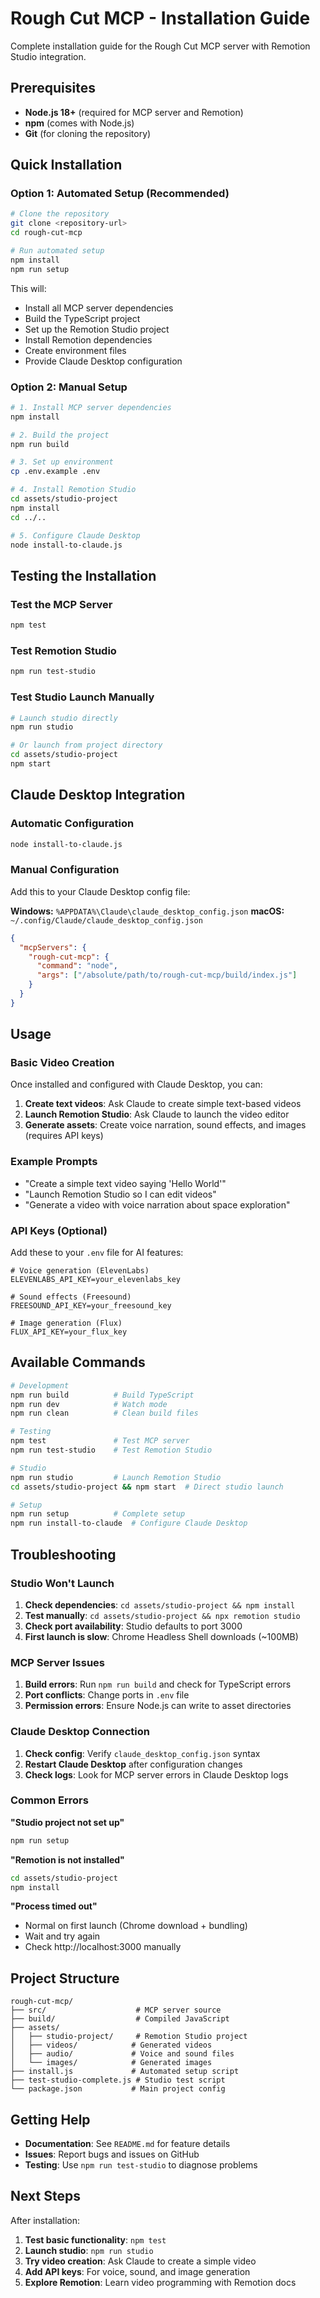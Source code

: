 # Rough Cut MCP - Installation Guide

Complete installation guide for the Rough Cut MCP server with Remotion Studio integration.

## Prerequisites

- **Node.js 18+** (required for MCP server and Remotion)
- **npm** (comes with Node.js)
- **Git** (for cloning the repository)

## Quick Installation

### Option 1: Automated Setup (Recommended)

```bash
# Clone the repository
git clone <repository-url>
cd rough-cut-mcp

# Run automated setup
npm install
npm run setup
```

This will:
- Install all MCP server dependencies
- Build the TypeScript project
- Set up the Remotion Studio project
- Install Remotion dependencies
- Create environment files
- Provide Claude Desktop configuration

### Option 2: Manual Setup

```bash
# 1. Install MCP server dependencies
npm install

# 2. Build the project
npm run build

# 3. Set up environment
cp .env.example .env

# 4. Install Remotion Studio
cd assets/studio-project
npm install
cd ../..

# 5. Configure Claude Desktop
node install-to-claude.js
```

## Testing the Installation

### Test the MCP Server
```bash
npm test
```

### Test Remotion Studio
```bash
npm run test-studio
```

### Test Studio Launch Manually
```bash
# Launch studio directly
npm run studio

# Or launch from project directory
cd assets/studio-project
npm start
```

## Claude Desktop Integration

### Automatic Configuration
```bash
node install-to-claude.js
```

### Manual Configuration

Add this to your Claude Desktop config file:

**Windows:** `%APPDATA%\Claude\claude_desktop_config.json`
**macOS:** `~/.config/Claude/claude_desktop_config.json`

```json
{
  "mcpServers": {
    "rough-cut-mcp": {
      "command": "node",
      "args": ["/absolute/path/to/rough-cut-mcp/build/index.js"]
    }
  }
}
```

## Usage

### Basic Video Creation
Once installed and configured with Claude Desktop, you can:

1. **Create text videos**: Ask Claude to create simple text-based videos
2. **Launch Remotion Studio**: Ask Claude to launch the video editor
3. **Generate assets**: Create voice narration, sound effects, and images (requires API keys)

### Example Prompts
- "Create a simple text video saying 'Hello World'"
- "Launch Remotion Studio so I can edit videos"
- "Generate a video with voice narration about space exploration"

### API Keys (Optional)
Add these to your `.env` file for AI features:

```env
# Voice generation (ElevenLabs)
ELEVENLABS_API_KEY=your_elevenlabs_key

# Sound effects (Freesound)
FREESOUND_API_KEY=your_freesound_key

# Image generation (Flux)
FLUX_API_KEY=your_flux_key
```

## Available Commands

```bash
# Development
npm run build          # Build TypeScript
npm run dev            # Watch mode
npm run clean          # Clean build files

# Testing
npm test               # Test MCP server
npm run test-studio    # Test Remotion Studio

# Studio
npm run studio         # Launch Remotion Studio
cd assets/studio-project && npm start  # Direct studio launch

# Setup
npm run setup          # Complete setup
npm run install-to-claude  # Configure Claude Desktop
```

## Troubleshooting

### Studio Won't Launch
1. **Check dependencies**: `cd assets/studio-project && npm install`
2. **Test manually**: `cd assets/studio-project && npx remotion studio`
3. **Check port availability**: Studio defaults to port 3000
4. **First launch is slow**: Chrome Headless Shell downloads (~100MB)

### MCP Server Issues
1. **Build errors**: Run `npm run build` and check for TypeScript errors
2. **Port conflicts**: Change ports in `.env` file
3. **Permission errors**: Ensure Node.js can write to asset directories

### Claude Desktop Connection
1. **Check config**: Verify `claude_desktop_config.json` syntax
2. **Restart Claude Desktop** after configuration changes
3. **Check logs**: Look for MCP server errors in Claude Desktop logs

### Common Errors

**"Studio project not set up"**
```bash
npm run setup
```

**"Remotion is not installed"**
```bash
cd assets/studio-project
npm install
```

**"Process timed out"**
- Normal on first launch (Chrome download + bundling)
- Wait and try again
- Check http://localhost:3000 manually

## Project Structure

```
rough-cut-mcp/
├── src/                    # MCP server source
├── build/                  # Compiled JavaScript
├── assets/
│   ├── studio-project/     # Remotion Studio project
│   ├── videos/            # Generated videos
│   ├── audio/             # Voice and sound files
│   └── images/            # Generated images
├── install.js             # Automated setup script
├── test-studio-complete.js # Studio test script
└── package.json           # Main project config
```

## Getting Help

- **Documentation**: See `README.md` for feature details
- **Issues**: Report bugs and issues on GitHub
- **Testing**: Use `npm run test-studio` to diagnose problems

## Next Steps

After installation:

1. **Test basic functionality**: `npm test`
2. **Launch studio**: `npm run studio`
3. **Try video creation**: Ask Claude to create a simple video
4. **Add API keys**: For voice, sound, and image generation
5. **Explore Remotion**: Learn video programming with Remotion docs
